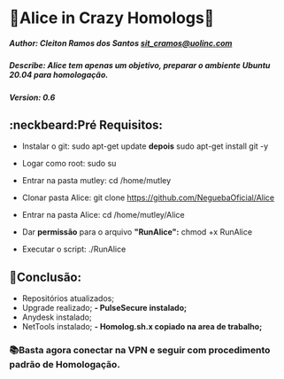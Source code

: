 # :rabbit:Alice in Crazy Homologs:rabbit:

##### Author: Cleiton Ramos dos Santos <sit_cramos@uolinc.com>
##### Describe: Alice tem apenas um objetivo, preparar o ambiente Ubuntu 20.04 para homologação.
##### Version: 0.6

## :neckbeard:Pré Requisitos:

- Instalar o git:
    sudo apt-get update
    **depois**
    sudo apt-get install git -y
    
- Logar como root:
    sudo su
    
- Entrar na pasta mutley:
    cd /home/mutley
    
- Clonar pasta Alice:
    git clone https://github.com/NeguebaOficial/Alice
    
- Entrar na pasta Alice:
    cd /home/mutley/Alice

- Dar **permissão** para o arquivo **"RunAlice":**
    chmod +x RunAlice
    
- Executar o script:
    ./RunAlice
  
## :floppy_disk:Conclusão:
- Repositórios atualizados;
- Upgrade realizado;
**- PulseSecure instalado;**
- Anydesk instalado;
- NetTools instalado;
**- Homolog.sh.x copiado na area de trabalho;**

### :books:**Basta agora conectar na VPN e seguir com procedimento padrão de Homologação.**

